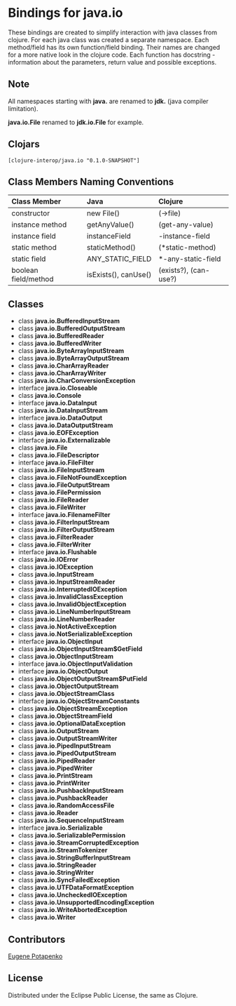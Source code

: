 # Bindings for java.io

These bindings are created to simplify interaction with java classes from clojure.
For each java class was created a separate namespace.
Each method/field has its own function/field binding.
Their names are changed for a more native look in the clojure code. Each function has docstring - information about the parameters, return value and possible exceptions.

## Note

All namespaces starting with **java.** are renamed to **jdk.** (java compiler limitation). 

**java.io.File** renamed to **jdk.io.File** for example. 




## Clojars

```
[clojure-interop/java.io "0.1.0-SNAPSHOT"]
```

## Class Members Naming Conventions

| Class Member | Java | Clojure |
|:--|:--|:--|
| constructor | new File() | (->file) |
| instance method | getAnyValue() | (get-any-value) |
| instance field | instanceField | -instance-field |
| static method | staticMethod() | (*static-method) |
| static field | ANY_STATIC_FIELD | *-any-static-field |
| boolean field/method | isExists(), canUse() | (exists?), (can-use?) |

## Classes

- class **java.io.BufferedInputStream**
- class **java.io.BufferedOutputStream**
- class **java.io.BufferedReader**
- class **java.io.BufferedWriter**
- class **java.io.ByteArrayInputStream**
- class **java.io.ByteArrayOutputStream**
- class **java.io.CharArrayReader**
- class **java.io.CharArrayWriter**
- class **java.io.CharConversionException**
- interface **java.io.Closeable**
- class **java.io.Console**
- interface **java.io.DataInput**
- class **java.io.DataInputStream**
- interface **java.io.DataOutput**
- class **java.io.DataOutputStream**
- class **java.io.EOFException**
- interface **java.io.Externalizable**
- class **java.io.File**
- class **java.io.FileDescriptor**
- interface **java.io.FileFilter**
- class **java.io.FileInputStream**
- class **java.io.FileNotFoundException**
- class **java.io.FileOutputStream**
- class **java.io.FilePermission**
- class **java.io.FileReader**
- class **java.io.FileWriter**
- interface **java.io.FilenameFilter**
- class **java.io.FilterInputStream**
- class **java.io.FilterOutputStream**
- class **java.io.FilterReader**
- class **java.io.FilterWriter**
- interface **java.io.Flushable**
- class **java.io.IOError**
- class **java.io.IOException**
- class **java.io.InputStream**
- class **java.io.InputStreamReader**
- class **java.io.InterruptedIOException**
- class **java.io.InvalidClassException**
- class **java.io.InvalidObjectException**
- class **java.io.LineNumberInputStream**
- class **java.io.LineNumberReader**
- class **java.io.NotActiveException**
- class **java.io.NotSerializableException**
- interface **java.io.ObjectInput**
- class **java.io.ObjectInputStream$GetField**
- class **java.io.ObjectInputStream**
- interface **java.io.ObjectInputValidation**
- interface **java.io.ObjectOutput**
- class **java.io.ObjectOutputStream$PutField**
- class **java.io.ObjectOutputStream**
- class **java.io.ObjectStreamClass**
- interface **java.io.ObjectStreamConstants**
- class **java.io.ObjectStreamException**
- class **java.io.ObjectStreamField**
- class **java.io.OptionalDataException**
- class **java.io.OutputStream**
- class **java.io.OutputStreamWriter**
- class **java.io.PipedInputStream**
- class **java.io.PipedOutputStream**
- class **java.io.PipedReader**
- class **java.io.PipedWriter**
- class **java.io.PrintStream**
- class **java.io.PrintWriter**
- class **java.io.PushbackInputStream**
- class **java.io.PushbackReader**
- class **java.io.RandomAccessFile**
- class **java.io.Reader**
- class **java.io.SequenceInputStream**
- interface **java.io.Serializable**
- class **java.io.SerializablePermission**
- class **java.io.StreamCorruptedException**
- class **java.io.StreamTokenizer**
- class **java.io.StringBufferInputStream**
- class **java.io.StringReader**
- class **java.io.StringWriter**
- class **java.io.SyncFailedException**
- class **java.io.UTFDataFormatException**
- class **java.io.UncheckedIOException**
- class **java.io.UnsupportedEncodingException**
- class **java.io.WriteAbortedException**
- class **java.io.Writer**

## Contributors

[Eugene Potapenko](https://github.com/potapenko/)

## License

Distributed under the Eclipse Public License, the same as Clojure.
